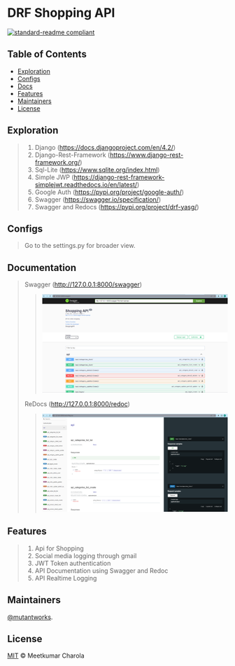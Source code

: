 # DRF Shopping API

[![standard-readme compliant](https://img.shields.io/badge/DRF%20Shopping%20API-mutantworks-brightgreen.svg?style=flat-square)](https://github.com/mutantworks/DJangoRestFramework-ShoppingAPI)

## Table of Contents

- [Exploration](#exploration)
- [Configs](#configs)
- [Docs](#usage)
- [Features](#features)
- [Maintainers](#maintainers)
- [License](#license)


## Exploration
> 1. Django (https://docs.djangoproject.com/en/4.2/)
> 2. Django-Rest-Framework (https://www.django-rest-framework.org/)
> 3. Sql-Lite (https://www.sqlite.org/index.html)
> 4. Simple JWP (https://django-rest-framework-simplejwt.readthedocs.io/en/latest/)
> 5. Google Auth (https://pypi.org/project/google-auth/)
> 6. Swagger (https://swagger.io/specification/)
> 7. Swagger and Redocs (https://pypi.org/project/drf-yasg/)

## Configs
>   Go to the settings.py for broader view.

## Documentation
>   Swagger (http://127.0.0.1:8000/swagger) 
>   >   ![DOCS](https://github.com/mutantworks/DJangoRestFramework-ShoppingAPI/blob/master/docs/Swagger.png)
> 
>   ReDocs (http://127.0.0.1:8000/redoc)
>   >   ![DOCS](https://github.com/mutantworks/DJangoRestFramework-ShoppingAPI/blob/master/docs/Redocs.png)

## Features
>   1. Api for Shopping
>   2. Social media logging through gmail
>   3. JWT Token authentication
>   4. API Documentation using Swagger and Redoc
>   5. API Realtime Logging


## Maintainers

[@mutantworks](https://github.com/mutantworks).

## License

[MIT](LICENSE) © Meetkumar Charola
